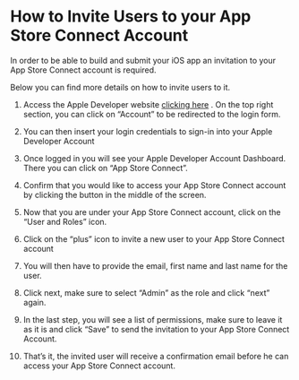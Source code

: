 # How to Invite Users to your App Store Connect Account
In order to be able to build and submit your iOS app an invitation to your App Store Connect account is required.

Below you can find more details on how to invite users to it.

1. Access the Apple Developer website [clicking here](https://developer.apple.com/) . On the top right section, you can click on “Account” to be redirected to the login form.

2. You can then insert your login credentials to sign-in into your Apple Developer Account

3. Once logged in you will see your Apple Developer Account Dashboard. There you can click on “App Store Connect”.

4. Confirm that you would like to access your App Store Connect account by clicking the button in the middle of the screen.

5. Now that you are under your App Store Connect account, click on the “User and Roles” icon.

6. Click on the “plus” icon to invite a new user to your App Store Connect account

7. You will then have to provide the email, first name and last name for the user.

8. Click next, make sure to select “Admin” as the role and click “next” again.

9. In the last step, you will see a list of permissions, make sure to leave it as it is and click “Save” to send the invitation to your App Store Connect Account.

10. That’s it, the invited user will receive a confirmation email before he can access your App Store Connect account.

